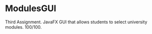 # ModulesGUI
Third Assignment. JavaFX GUI that allows students to select university modules. 
100/100.
